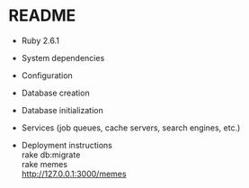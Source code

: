 # README

* Ruby 2.6.1

* System dependencies

* Configuration

* Database creation

* Database initialization

* Services (job queues, cache servers, search engines, etc.)

* Deployment instructions  
rake db:migrate  
rake memes  
http://127.0.0.1:3000/memes  